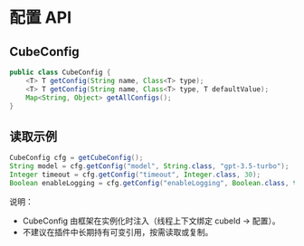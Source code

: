 # 配置 API

## CubeConfig
```java
public class CubeConfig {
    <T> T getConfig(String name, Class<T> type);
    <T> T getConfig(String name, Class<T> type, T defaultValue);
    Map<String, Object> getAllConfigs();
}
```

## 读取示例
```java
CubeConfig cfg = getCubeConfig();
String model = cfg.getConfig("model", String.class, "gpt-3.5-turbo");
Integer timeout = cfg.getConfig("timeout", Integer.class, 30);
Boolean enableLogging = cfg.getConfig("enableLogging", Boolean.class, true);
```

说明：
- CubeConfig 由框架在实例化时注入（线程上下文绑定 cubeId -> 配置）。
- 不建议在插件中长期持有可变引用，按需读取或复制。